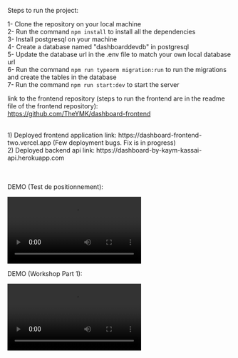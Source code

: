 Steps to run the project:

1- Clone the repository on your local machine <br/>
2- Run the command `npm install` to install all the dependencies <br/>
3- Install postgresql on your machine <br/>
4- Create a database named "dashboarddevdb" in postgresql <br/>
5- Update the database url in the .env file to match your own local database url <br/>
6- Run the command `npm run typeorm migration:run` to run the migrations and create the tables in the database <br/>
7- Run the command `npm run start:dev` to start the server <br/>

link to the frontend repository (steps to run the frontend are in the readme file of the frontend repository): <br/>
https://github.com/TheYMK/dashboard-frontend

<br/>
1) Deployed frontend application link: https://dashboard-frontend-two.vercel.app (Few deployment bugs. Fix is in progress) <br/>
2)  Deployed backend api link: https://dashboard-by-kaym-kassai-api.herokuapp.com <br/>

<br/>
<br/>

DEMO (Test de positionnement): <br/>

<video src="https://user-images.githubusercontent.com/22744551/197218399-8423a1f7-52b3-4937-a79a-3a2db6256bf4.MOV"></video>

DEMO (Workshop Part 1): <br/>

<video src="https://user-images.githubusercontent.com/22744551/198595598-2ffa8d3b-4c78-4a79-8477-b6ef327d5613.mov"></video>
